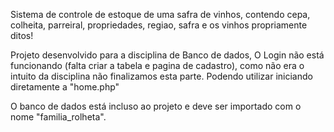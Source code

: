 Sistema de controle de estoque de uma safra de vinhos,
contendo cepa, colheita, parreiral, propriedades, regiao, safra e os vinhos propriamente ditos!

Projeto desenvolvido para a disciplina de Banco de dados,
O Login não está funcionando (falta criar a tabela e pagina de cadastro),
como não era o intuito da disciplina não finalizamos esta parte.
Podendo utilizar iniciando diretamente a "home.php"

O banco de dados está incluso ao projeto e deve ser importado com o nome "familia_rolheta".
